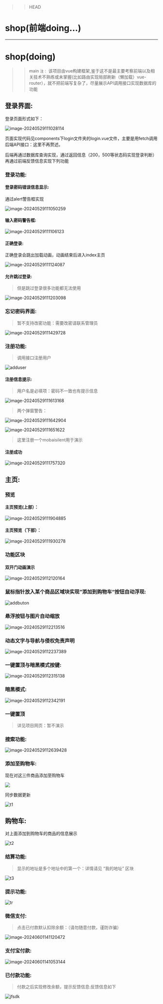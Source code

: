 >> HEAD

# shop(前端doing...)
------

# shop(doing)
>> main
`注：` 该项目由vue构建框架,鉴于这不是最主要考察前端以及相关技术不熟练或未掌握(比如路由实现局部刷新（懒加载）vue-router），就不把前端写复杂了，尽量展示API调用接口实现数据库的功能

## 登录界面:

登录页面形式如下：

![image-20240529111028114](.\README.assets\image-20240529111028114.png)

页面实现代码见components下login文件夹的login.vue文件，主要是用fetch调用后端API接口：这里不再赘述。

后端再通过数据库查询实现，通过返回信息（200，500等状态码实现登录判断）再通过前端反馈信息实现下列功能

### 登录功能:

#### 登录密码错误信息显示:

通过alert警告框实现

![image-20240529111050259](.\README.assets\image-20240529111050259.png)

#### 输入密码警告框:

![image-20240529111106123](.\README.assets\image-20240529111106123.png)

#### 正确登录:

正确登录会跳出加载动画，动画结束后进入index主页

![image-20240529111124087](.\README.assets\image-20240529111124087.png)

#### 允许跳过登录:

> 但是跳过登录很多功能都无法使用

![image-20240529111203098](.\README.assets\image-20240529111203098.png)

### 忘记密码界面:

> 暂不支持改密功能：需要改密请联系管理员

![image-20240529111429728](.\README.assets\image-20240529111429728.png)

### 注册功能:

> 调用接口注册用户

![adduser](https://img.nxtf.net/sPeX7B.png)

#### 注册信息提示:

> 用户名是必填项：密码不一致也有提示信息

![image-20240529111613168](.\README.assets\image-20240529111613168.png)

> 两个弹窗警告：

![image-20240529111642904](.\README.assets\image-20240529111642904.png)

![image-20240529111651622](.\README.assets\image-20240529111651622.png)

> 这里注册一个mobaisilent用于演示

#### 注册成功

![image-20240529111757320](.\README.assets\image-20240529111757320.png)

## 主页:

### 预览

#### 主页预览(上部）：

![image-20240529111904885](.\README.assets\image-20240529111904885.png)

#### 主页预览（下部）：

![image-20240529111930278](.\README.assets\image-20240529111930278.png)

### 功能区块

#### 双开门动画演示

![image-20240529112120164](.\README.assets\image-20240529112120164.png)



### 鼠标指针放入某个商品区域块实现”添加到购物车“按钮自动浮现:

![addbuton](https://img.nxtf.net/3aTU6o.png)

### 悬浮按钮与图片自动缩放

![image-20240529112213516](.\README.assets\image-20240529112213516.png)

### 动态文字与导航与侵权免责声明

![image-20240529112237389](.\README.assets\image-20240529112237389.png)

### 一键置顶与暗黑模式按键:

![image-20240529112315138](.\README.assets\image-20240529112315138.png)

### 暗黑模式:

![image-20240529112342191](.\README.assets\image-20240529112342191.png)

### 一键置顶

> 详见项目网页：暂不演示

### 搜索功能:

![image-20240529112639428](.\README.assets\image-20240529112639428.png)

### 添加至购物车:

现在对这三件商品添加至购物车

![](https://img.nxtf.net/3rOfoW.png)

同步数据更新

![t1](https://img.nxtf.net/WjKUjJ.png)

## 购物车:

对上面添加到购物车的商品的信息展示

![t2](https://img.nxtf.net/cdmTK0.png)

### 结算功能:

> 显示的地址是多个地址中的第一个：详情请见 “我的地址” 区块

![t3](https://img.nxtf.net/LzYuEp.png)


### 提示功能:


![tr]()

### 微信支付:

> 点击已付款默认扣除余额：（请勿随意付款，谨防诈骗）

![image-20240601141120472](./README.assets/image-20240601141120472.png)

### 支付宝付款:

![image-20240601141053144](./README.assets/image-20240601141053144.png)


### 已付款功能:

> 付款之后实现修改余额，提示反馈信息:反馈信息如下

![jfsdk]()

